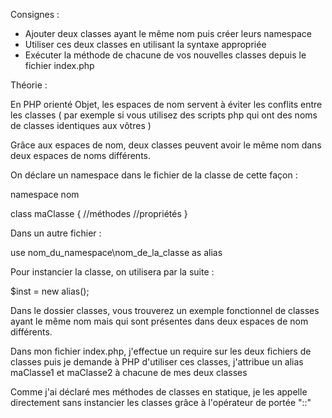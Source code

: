 Consignes :

- Ajouter deux classes ayant le même nom puis créer leurs namespace
- Utiliser ces deux classes en utilisant la syntaxe appropriée
- Exécuter la méthode de chacune de vos nouvelles classes depuis le fichier index.php



Théorie :

En PHP orienté Objet, les espaces de nom servent à éviter les conflits entre les classes 
( par exemple si vous utilisez des scripts php qui ont des noms de classes identiques 
aux vôtres )

Grâce aux espaces de nom, deux classes peuvent avoir le même nom dans deux espaces 
de noms différents.

On déclare un namespace dans le fichier de la classe de cette façon  :

namespace nom

class maClasse
{
    //méthodes
    //propriétés
}


Dans un autre fichier :

use nom_du_namespace\nom_de_la_classe as alias

Pour instancier la classe, on utilisera par la suite :

$inst = new alias();


Dans le dossier classes, vous trouverez un exemple fonctionnel de classes ayant le même
nom mais qui sont présentes dans deux espaces de nom différents.

Dans mon fichier index.php, j'effectue un require sur les deux fichiers de classes
puis je demande à PHP d'utiliser ces classes, j'attribue un alias maClasse1 et maClasse2 
à chacune de mes deux classes

Comme j'ai déclaré mes méthodes de classes en statique, je les appelle directement
sans instancier les classes grâce à l'opérateur de portée "::"






